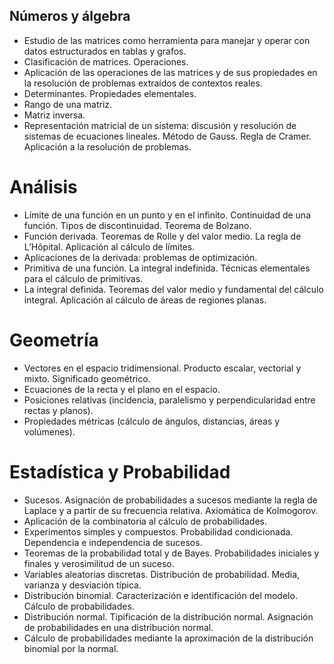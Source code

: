 ## Números y álgebra

- Estudio de las matrices como herramienta para manejar y operar con datos estructurados en tablas y grafos.
- Clasificación de matrices. Operaciones.
- Aplicación de las operaciones de las matrices y de sus propiedades en la resolución de problemas extraídos de contextos reales.
- Determinantes. Propiedades elementales.
- Rango de una matriz.
- Matriz inversa.
- Representación matricial de un sistema: discusión y resolución de sistemas de ecuaciones lineales. Método de Gauss. Regla de Cramer. Aplicación a la resolución de problemas.


# Análisis

- Límite de una función en un punto y en el infinito. Continuidad de una función. Tipos de discontinuidad. Teorema de Bolzano.
- Función derivada. Teoremas de Rolle y del valor medio. La regla de L’Hôpital. Aplicación al cálculo de límites.
- Aplicaciones de la derivada: problemas de optimización.
- Primitiva de una función. La integral indefinida. Técnicas elementales para el cálculo de primitivas.
- La integral definida. Teoremas del valor medio y fundamental del cálculo integral. Aplicación al cálculo de áreas de regiones planas.

# Geometría

- Vectores en el espacio tridimensional. Producto escalar, vectorial y mixto. Significado geométrico.
- Ecuaciones de la recta y el plano en el espacio.
- Posiciones relativas (incidencia, paralelismo y perpendicularidad entre rectas y planos).
- Propiedades métricas (cálculo de ángulos, distancias, áreas y volúmenes).

# Estadística y Probabilidad

- Sucesos. Asignación de probabilidades a sucesos mediante la regla de Laplace y a partir de su frecuencia relativa. Axiomática de Kolmogorov.
- Aplicación de la combinatoria al cálculo de probabilidades.
- Experimentos simples y compuestos. Probabilidad condicionada. Dependencia e independencia de sucesos.
- Teoremas de la probabilidad total y de Bayes. Probabilidades iniciales y finales y verosimilitud de un suceso.
- Variables aleatorias discretas. Distribución de probabilidad. Media, varianza y desviación típica.
- Distribución binomial. Caracterización e identificación del modelo. Cálculo de probabilidades.
- Distribución normal. Tipificación de la distribución normal. Asignación de probabilidades en una distribución normal.
- Cálculo de probabilidades mediante la aproximación de la distribución binomial por la normal.
